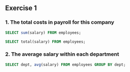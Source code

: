 ## Exercise 1

### 1. The total costs in payroll for this company

```sql
SELECT sum(salary) FROM employees;

SELECT total(salary) FROM employees;
```

### 2. The average salary within each department

```sql
SELECT dept, avg(salary) FROM employees GROUP BY dept;
```